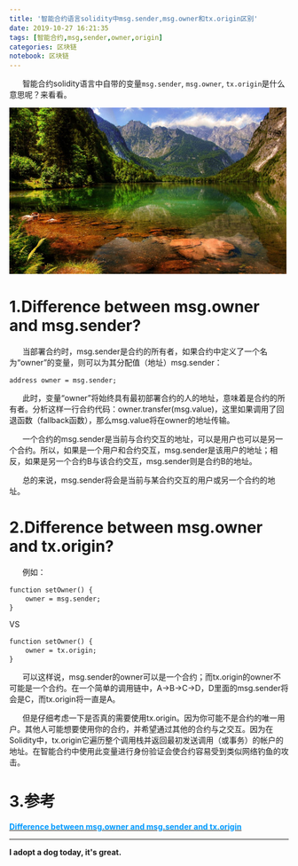 ```yaml
---
title: '智能合约语言solidity中msg.sender,msg.owner和tx.origin区别'
date: 2019-10-27 16:21:35
tags: [智能合约,msg,sender,owner,origin]
categories: 区块链
notebook: 区块链
---
```


&nbsp;&nbsp;&nbsp;&nbsp;&nbsp;&nbsp;智能合约solidity语言中自带的变量`msg.sender`, `msg.owner`, `tx.origin`是什么意思呢？来看看。

<img src="智能合约语言solidity中msg-sender-msg-owner和tx-origin区别/solidity.jpeg" width="500" height="300"/>

<!-- more -->

# 1.Difference between msg.owner and msg.sender?
&nbsp;&nbsp;&nbsp;&nbsp;&nbsp;&nbsp;当部署合约时，msg.sender是合约的所有者，如果合约中定义了一个名为“owner”的变量，则可以为其分配值（地址）msg.sender：
```
address owner = msg.sender;
```

&nbsp;&nbsp;&nbsp;&nbsp;&nbsp;&nbsp;此时，变量“owner”将始终具有最初部署合约的人的地址，意味着是合约的所有者。分析这样一行合约代码：owner.transfer(msg.value)，这里如果调用了回退函数（fallback函数），那么msg.value将在owner的地址传输。

&nbsp;&nbsp;&nbsp;&nbsp;&nbsp;&nbsp;一个合约的msg.sender是当前与合约交互的地址，可以是用户也可以是另一个合约。所以，如果是一个用户和合约交互，msg.sender是该用户的地址；相反，如果是另一个合约B与该合约交互，msg.sender则是合约B的地址。

&nbsp;&nbsp;&nbsp;&nbsp;&nbsp;&nbsp;总的来说，msg.sender将会是当前与某合约交互的用户或另一个合约的地址。

# 2.Difference between msg.owner and tx.origin?
&nbsp;&nbsp;&nbsp;&nbsp;&nbsp;&nbsp;例如：
```
function setOwner() {
    owner = msg.sender;
}
```
VS
```
function setOwner() {
    owner = tx.origin;
}
```
&nbsp;&nbsp;&nbsp;&nbsp;&nbsp;&nbsp;可以这样说，msg.sender的owner可以是一个合约；而tx.origin的owner不可能是一个合约。在一个简单的调用链中，A->B->C->D，D里面的msg.sender将会是C，而tx.origin将一直是A。

&nbsp;&nbsp;&nbsp;&nbsp;&nbsp;&nbsp;但是仔细考虑一下是否真的需要使用tx.origin。因为你可能不是合约的唯一用户。其他人可能想要使用你的合约，并希望通过其他的合约与之交互。因为在Solidity中，tx.origin它遍历整个调用栈并返回最初发送调用（或事务）的帐户的地址。在智能合约中使用此变量进行身份验证会使合约容易受到类似网络钓鱼的攻击。

# 3.参考
<b><a>[<font color=#0099ff>Difference between msg.owner and msg.sender and tx.origin</font>](https://ethereum.stackexchange.com/questions/21029/difference-between-msg-owner-and-msg-sender)</b>

- - -
<b>I adopt a dog today, it's great.</b>
